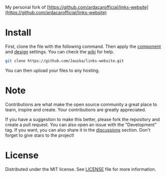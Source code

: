 My personal fork of [https://github.com/ardacarofficial/links-website](https://github.com/ardacarofficial/links-website)
# Install

First, clone the file with the following command. Then apply the [component](https://github.com/ardacarofficial/links-website/wiki/Component-Settings "component") and [design](https://github.com/ardacarofficial/links-website/wiki/Design-Settings "design") settings. You can check the [wiki](https://github.com/ardacarofficial/links-website/wiki "wiki") for help.

```sh
git clone https://github.com/Jauska/links-website.git
```

You can then upload your files to any hosting.

# Note

Contributions are what make the open source community a great place to learn, inspire and create. Your contributions are greatly appreciated.

If you have a suggestion to make this better, please fork the repository and create a pull request. You can also open an issue with the "Development" tag. If you want, you can also share it in the [discussions](https://github.com/ardacarofficial/links-website/discussions/ "discussions") section. Don't forget to give stars to the project!

# License
Distributed under the MIT license. See [LICENSE](https://github.com/ardacarofficial/links-website/blob/main/LICENSE "LICENSE") file for more information.
